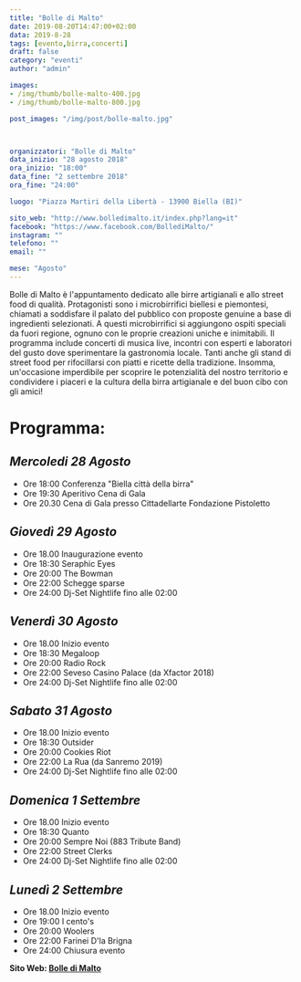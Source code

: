 ```yaml
---
title: "Bolle di Malto"
date: 2019-08-20T14:47:00+02:00
data: 2019-8-28
tags: [evento,birra,concerti]
draft: false
category: "eventi"
author: "admin"

images: 
- /img/thumb/bolle-malto-400.jpg
- /img/thumb/bolle-malto-800.jpg

post_images: "/img/post/bolle-malto.jpg"



organizzatori: "Bolle di Malto"
data_inizio: "28 agosto 2018"
ora_inizio: "18:00"
data_fine: "2 settembre 2018"
ora_fine: "24:00"

luogo: "Piazza Martiri della Libertà - 13900 Biella (BI)"

sito_web: "http://www.bolledimalto.it/index.php?lang=it"
facebook: "https://www.facebook.com/BollediMalto/"
instagram: ""
telefono: ""
email: ""

mese: "Agosto"
---
```

Bolle di Malto è l'appuntamento dedicato alle birre artigianali e allo street food di qualità. Protagonisti sono i microbirrifici biellesi e piemontesi, chiamati a soddisfare il palato del pubblico con proposte genuine a base di ingredienti selezionati. A questi microbirrifici si aggiungono ospiti speciali da fuori regione, ognuno con le proprie creazioni uniche e inimitabili.
Il programma include concerti di musica live, incontri con esperti e laboratori del gusto dove sperimentare la gastronomia locale. Tanti anche gli stand di street food per rifocillarsi con piatti e ricette della tradizione.
Insomma, un'occasione imperdibile per scoprire le potenzialità del nostro territorio e condividere i piaceri e la cultura della birra artigianale e del buon cibo con gli amici!

# Programma:

## *Mercoledi 28 Agosto*
* Ore 18:00 Conferenza "Biella città della birra"
* Ore 19:30 Aperitivo Cena di Gala
* Ore 20.30 Cena di Gala presso Cittadellarte Fondazione Pistoletto 

## *Giovedì 29 Agosto*
* Ore 18.00 Inaugurazione evento
* Ore 18:30 Seraphic Eyes
* Ore 20:00 The Bowman
* Ore 22:00 Schegge sparse
* Ore 24:00 Dj-Set Nightlife fino alle 02:00

## *Venerdì 30 Agosto*
* Ore 18.00 Inizio evento
* Ore 18:30 Megaloop
* Ore 20:00 Radio Rock
* Ore 22:00 Seveso Casino Palace (da Xfactor 2018)
* Ore 24:00 Dj-Set Nightlife fino alle 02:00

## *Sabato 31 Agosto*
* Ore 18.00 Inizio evento
* Ore 18:30 Outsider
* Ore 20:00 Cookies Riot
* Ore 22:00 La Rua (da Sanremo 2019)
* Ore 24:00 Dj-Set Nightlife fino alle 02:00

## *Domenica 1 Settembre*
* Ore 18.00 Inizio evento
* Ore 18:30 Quanto
* Ore 20:00 Sempre Noi (883 Tribute Band)
* Ore 22:00 Street Clerks
* Ore 24:00 Dj-Set Nightlife fino alle 02:00

## *Lunedì 2 Settembre*
* Ore 18.00 Inizio evento
* Ore 19:00 I cento's
* Ore 20:00 Woolers
* Ore 22:00 Farinei D'la Brigna
* Ore 24:00 Chiusura evento


**Sito Web: [Bolle di Malto](http://www.bolledimalto.it/)**
